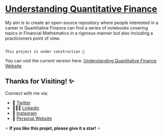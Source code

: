 # [Understanding Quantitative Finance](https://quantgirluk.github.io/Understanding-Quantitative-Finance/intro.html)


My aim is to create an open-source repository where people interested in a career in Quantitative Finance can find a series of notebooks covering topics in Financial Mathematics in a rigorous manner but also including a practicioners point of view. 



```{note}

This project is under construction 🚧 

```

You can visit the current version here: [Understanding Quantitative Finance Website](https://quantgirluk.github.io/Understanding-Quantitative-Finance/intro.html)

## Thanks for Visiting! ✨

Connect with me via:

- 🦜 [Twitter](https://twitter.com/Quant_Girl)
- 👩🏽‍💼 [Linkedin](https://www.linkedin.com/in/dialidsantiago/)
- 📸 [Instagram](https://www.instagram.com/quant_girl/)
- 👾 [Personal Website](https://quantgirl.blog)


⭐️ **If you like this projet, please give it a star!** ⭐️
